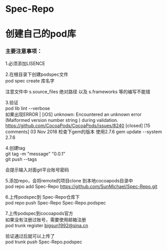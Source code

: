 # Spec-Repo
# 创建自己的pod库
### 主要注意事项：

1.必须添加LISENCE    

2.在根目录下创建podspec文件    
  pod spec create 库名字
  
  注意文件中 s.source_files 绝对路径  以及 s.frameworks 等的编写不能错     
  
3.验证    
  pod lib lint --verbose    
  如果出现ERROR | [iOS] unknown: Encountered an unknown error (Malformed version number string ) during validation.
   https://github.com/CocoaPods/CocoaPods/issues/8240 [closed] [15 comments]
   03 Nov 2018
 检查下gem的版本 使用2.7.6  gem update --system 2.7.6

4.创建tag  
  git tag -m "message" "0.0.1"    
  git push --tags    
  
  会提示输入对面git平台账号密码    

5.添加repo，会将remote的项目clone 到本地cocoapods目录中     
  pod repo add Spec-Repo https://github.com/SunMichael/Spec-Repo.git    

6.上传podspec到 Spec-Repo仓库下    
  pod repo push Spec-Repo Spec-Repo.podspec    
  
7.上传podspec到cocoapods官方     
如果没有注册过账号，需要使用邮箱注册     
  pod trunk register bigsun1992@sina.cn    

验证通过后就可以上传了    
  pod trunk push Spec-Repo.podspec    

  
